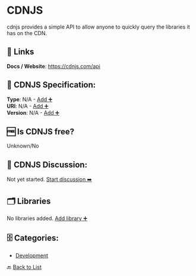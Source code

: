 # CDNJS

cdnjs provides a simple API to allow anyone to quickly query the libraries it has on the CDN.

##  🔗 Links
**Docs / Website**: https://cdnjs.com/api

## 🧬 CDNJS Specification:
**Type**: N/A - [Add ➕](https://github.com/apis-list/apis-list/edit/main/apis/cdnjs/cdnjs.yaml)  
**URI**: N/A - [Add ➕](https://github.com/apis-list/apis-list/edit/main/apis/cdnjs/cdnjs.yaml)  
**Version**: N/A - [Add ➕](https://github.com/apis-list/apis-list/edit/main/apis/cdnjs/cdnjs.yaml)

## 🆓 Is CDNJS free?
 Unknown/No 

## 💬 CDNJS Discussion:
Not yet started. [Start discussion ➡️](https://github.com/apis-list/apis-list/discussions/new)

## 🗂️ Libraries

No libraries added. [Add library ➕](https://github.com/apis-list/apis-list/edit/main/apis/cdnjs/cdnjs.yaml)    


## 🗄️ Categories:
- [Development](https://github.com/apis-list/apis-list#development-)

🔙  [Back to List](https://github.com/apis-list/apis-list)
